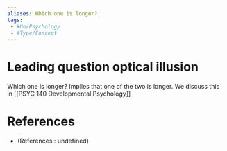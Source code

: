 ```yaml
---
aliases: Which one is longer?
tags:
 - #On/Psychology
 - #Type/Concept
---
```


# Leading question optical illusion
Which one is longer? Implies that one of the two is longer. We discuss this in [[PSYC 140 Developmental Psychology]]
# References
- (References:: undefined)